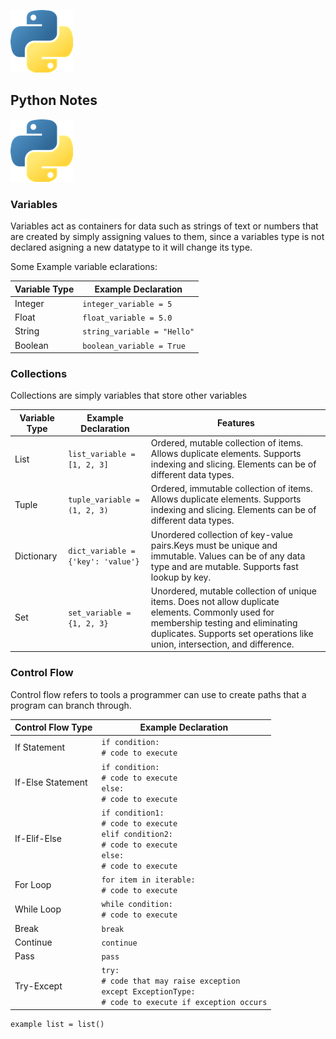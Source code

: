 ![](Images/Python_logo.png) 
## Python Notes
![](Images/Python_logo.png) 
### Variables
Variables act as containers for data such as strings of text or numbers that are created by simply assigning values to them, since a variables type is not declared asigning a new datatype to it will change its type.

Some Example variable eclarations:


| Variable Type | Example Declaration                |
|---------------|------------------------------------|
| Integer       | `integer_variable = 5`         |
| Float         | `float_variable = 5.0`             |
| String        | `string_variable = "Hello"`        |
| Boolean       | `boolean_variable = True`          |


### Collections
Collections are simply variables that store other variables

| Variable Type | Example Declaration                | Features                                                                                                                                                                                                             |
|---------------|------------------------------------|----------------------------------------------------------------------------------------------------------------------------------------------------------------------------------------------------------------------|
| List          | `list_variable = [1, 2, 3]`        | Ordered, mutable collection of items. Allows duplicate elements. Supports indexing and slicing. Elements can be of different data types.                                                                             |
| Tuple         | `tuple_variable = (1, 2, 3)`       | Ordered, immutable collection of items. Allows duplicate elements. Supports indexing and slicing. Elements can be of different data types.                                                                           |
| Dictionary    | `dict_variable = {'key': 'value'}` | Unordered collection of key-value pairs.Keys must be unique and immutable. Values can be of any data type and are mutable. Supports fast lookup by key.                                                              |
| Set           | `set_variable = {1, 2, 3}`         | Unordered, mutable collection of unique items. Does not allow duplicate elements. Commonly used for membership testing and eliminating duplicates. Supports set operations like union, intersection, and difference. |


### Control Flow
Control flow refers to tools a programmer can use to create paths that a program can branch through.



| Control Flow Type | Example Declaration                                                                                      |
|-------------------|----------------------------------------------------------------------------------------------------------|
| If Statement      | `if condition:`<br />    `# code to execute`                                                             |
| If-Else Statement | `if condition:`<br />    `# code to execute`<br /> `else:`<br />    `# code to execute`                       |
| If-Elif-Else      | `if condition1:`<br />    `# code to execute`<br />`elif condition2:`<br />    `# code to execute`<br />`else:`<br />    `# code to execute` |
| For Loop          | `for item in iterable:`<br />    `# code to execute`                                                             |
| While Loop        | `while condition:`<br />    `# code to execute`                                                                  |
| Break             | `break`                                                                                                  |
| Continue          | `continue`                                                                                               |
| Pass              | `pass`                                                                                                   |
| Try-Except        | `try:`<br />    `# code that may raise exception` <br /> `except ExceptionType:`<br />    `# code to execute if exception occurs` 

```
example list = list()

```